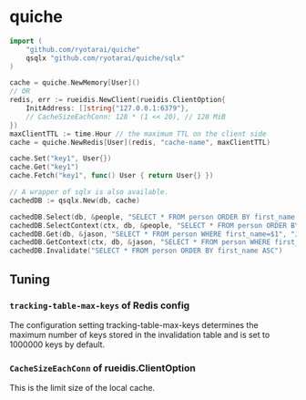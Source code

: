 # quiche

```go
import (
    "github.com/ryotarai/quiche"
    qsqlx "github.com/ryotarai/quiche/sqlx"
)

cache = quiche.NewMemory[User]()
// OR
redis, err := rueidis.NewClient(rueidis.ClientOption{
    InitAddress: []string{"127.0.0.1:6379"},
    // CacheSizeEachConn: 128 * (1 << 20), // 128 MiB
})
maxClientTTL := time.Hour // the maximum TTL on the client side
cache = quiche.NewRedis[User](redis, "cache-name", maxClientTTL)

cache.Set("key1", User{})
cache.Get("key1")
cache.Fetch("key1", func() User { return User{} })

// A wrapper of sqlx is also available.
cachedDB := qsqlx.New(db, cache)

cachedDB.Select(db, &people, "SELECT * FROM person ORDER BY first_name ASC")
cachedDB.SelectContext(ctx, db, &people, "SELECT * FROM person ORDER BY first_name ASC")
cachedDB.Get(db, &jason, "SELECT * FROM person WHERE first_name=$1", "Jason")
cachedDB.GetContext(ctx, db, &jason, "SELECT * FROM person WHERE first_name=$1", "Jason")
cachedDB.Invalidate("SELECT * FROM person ORDER BY first_name ASC")
```

## Tuning

### `tracking-table-max-keys` of Redis config

The configuration setting tracking-table-max-keys determines the maximum number of keys stored in the invalidation table and is set to 1000000 keys by default.

### `CacheSizeEachConn` of rueidis.ClientOption

This is the limit size of the local cache.
